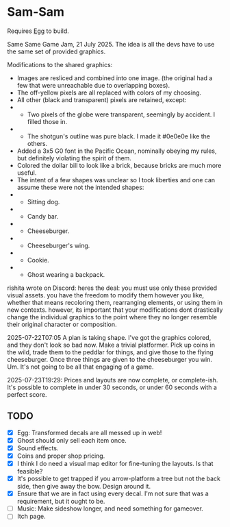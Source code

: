 # Sam-Sam

Requires [Egg](https://github.com/aksommerville/egg) to build.

Same Same Game Jam, 21 July 2025.
The idea is all the devs have to use the same set of provided graphics.

Modifications to the shared graphics:
 - Images are resliced and combined into one image. (the original had a few that were unreachable due to overlapping boxes).
 - The off-yellow pixels are all replaced with colors of my choosing.
 - All other (black and transparent) pixels are retained, except:
 - - Two pixels of the globe were transparent, seemingly by accident. I filled those in.
 - - The shotgun's outline was pure black. I made it #0e0e0e like the others.
 - Added a 3x5 G0 font in the Pacific Ocean, nominally obeying my rules, but definitely violating the spirit of them.
 - Colored the dollar bill to look like a brick, because bricks are much more useful.
 - The intent of a few shapes was unclear so I took liberties and one can assume these were not the intended shapes:
 - - Sitting dog.
 - - Candy bar.
 - - Cheeseburger.
 - - Cheeseburger's wing.
 - - Cookie.
 - - Ghost wearing a backpack.
 
rishita wrote on Discord:
heres the deal: you must use only these provided visual assets. 
you have the freedom to modify them however you like, whether that means recoloring them, 
rearranging elements, or using them in new contexts. however, its important that your 
modifications dont drastically change the individual graphics to the point where 
they no longer resemble their original character or composition.

2025-07-22T07:05
A plan is taking shape. I've got the graphics colored, and they don't look so bad now.
Make a trivial platformer.
Pick up coins in the wild, trade them to the peddlar for things, and give those to the flying cheeseburger.
Once three things are given to the cheeseburger you win.
Um. It's not going to be all that engaging of a game.

2025-07-23T19:29: Prices and layouts are now complete, or complete-ish.
It's possible to complete in under 30 seconds, or under 60 seconds with a perfect score.

## TODO

- [x] Egg: Transformed decals are all messed up in web!
- [x] Ghost should only sell each item once.
- [x] Sound effects.
- [x] Coins and proper shop pricing.
- [x] I think I do need a visual map editor for fine-tuning the layouts. Is that feasible?
- [x] It's possible to get trapped if you arrow-platform a tree but not the back side, then give away the bow. Design around it.
- [x] Ensure that we are in fact using every decal. I'm not sure that was a requirement, but it ought to be.
- [ ] Music: Make sideshow longer, and need something for gameover.
- [ ] Itch page.
